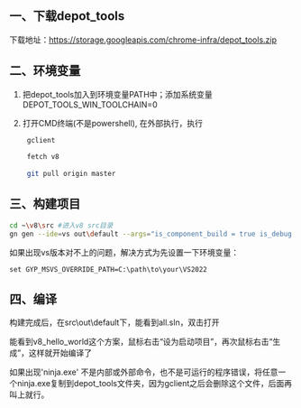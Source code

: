 ## 一、下载depot_tools

下载地址：https://storage.googleapis.com/chrome-infra/depot_tools.zip



## 二、环境变量

1. 把depot_tools加入到环境变量PATH中；添加系统变量DEPOT_TOOLS_WIN_TOOLCHAIN=0

2. 打开CMD终端(不是powershell), 在外部执行，执行

   ```bash
    gclient
    
    fetch v8
    
    git pull origin master
   ```

   

## 三、构建项目

```bash
cd ~\v8\src #进入v8 src目录
gn gen --ide=vs out\default --args="is_component_build = true is_debug = true v8_optimized_debug = false"
```

如果出现vs版本对不上的问题，解决方式为先设置一下环境变量：

```
set GYP_MSVS_OVERRIDE_PATH=C:\path\to\your\VS2022
```



## 四、编译

构建完成后，在src\out\default下，能看到all.sln，双击打开

能看到v8_hello_world这个方案，鼠标右击“设为启动项目”，再次鼠标右击“生成”，这样就开始编译了



如果出现'ninja.exe' 不是内部或外部命令，也不是可运行的程序错误，将任意一个ninja.exe复制到depot_tools文件夹，因为gclient之后会删除这个文件，后面再叫上就行。

